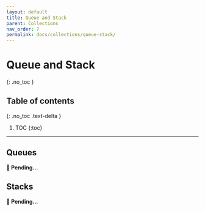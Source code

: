 ```yaml
---
layout: default
title: Queue and Stack
parent: Collections
nav_order: 7
permalink: docs/collections/queue-stack/
---
```


# Queue and Stack
{: .no_toc }

## Table of contents
{: .no_toc .text-delta }

1. TOC
{:toc}

---

## Queues

**🚧 Pending...**

## Stacks

**🚧 Pending...**
